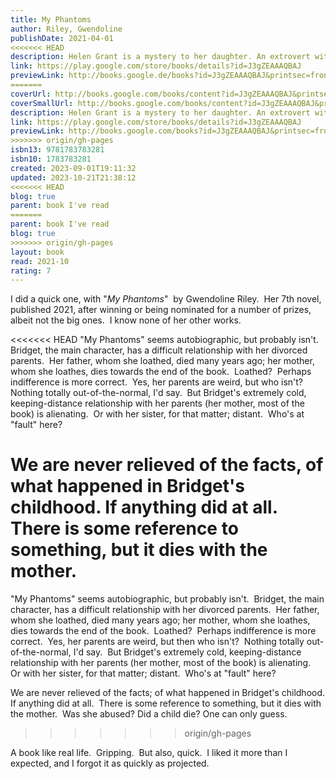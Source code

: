 ```yaml
---  
title: My Phantoms  
author: Riley, Gwendoline  
publishDate: 2021-04-01  
<<<<<<< HEAD
description: Helen Grant is a mystery to her daughter. An extrovert with few friends who has sought intimacy in the wrong places; a twice-divorced mother-of-two now living alone surrounded by her memories, Helen (known to her acquaintances as 'Hen') has always haunted Bridget. Now, Bridget is an academic in her forties. She sees Helen once a year, and considers the problem to be contained. As she looks back on their tumultuous relationship - the performances and small deceptions - she tries to reckon with the cruelties inflicted on both sides. But when Helen makes it clear that she wants more, it seems an old struggle will have to be replayed. From the prize-winning author of First Love, My Phantoms is a bold, heart-stopping portrayal of a failed familial bond, which brings humour, subtlety and new life to the difficult terrain of mothers and daughters.  
link: https://play.google.com/store/books/details?id=J3gZEAAAQBAJ  
previewLink: http://books.google.de/books?id=J3gZEAAAQBAJ&printsec=frontcover&dq=Gwendoline+Riley,+My+Phantoms&hl=&as_pt=BOOKS&cd=1&source=gbs_api  
=======
coverUrl: http://books.google.com/books/content?id=J3gZEAAAQBAJ&printsec=frontcover&img=1&zoom=1&edge=curl&source=gbs_api  
coverSmallUrl: http://books.google.com/books/content?id=J3gZEAAAQBAJ&printsec=frontcover&img=1&zoom=5&edge=curl&source=gbs_api  
description: Helen Grant is a mystery to her daughter. An extrovert with few friends who has sought intimacy in the wrong places; a twice-divorced mother-of-two now living alone surrounded by her memories, Helen (known to her acquaintances as 'Hen') has always haunted Bridget. Now, Bridget is an academic in her forties. She sees Helen once a year, and considers the problem to be contained. As she looks back on their tumultuous relationship - the performances and small deceptions - she tries to reckon with the cruelties inflicted on both sides. But when Helen makes it clear that she wants more, it seems an old struggle will have to be replayed. From the prize-winning author of First Love, My Phantoms is a bold, heart-stopping portrayal of a failed familial bond, which brings humour, subtlety and new life to the difficult terrain of mothers and daughters.  
link: https://play.google.com/store/books/details?id=J3gZEAAAQBAJ  
previewLink: http://books.google.com/books?id=J3gZEAAAQBAJ&printsec=frontcover&dq=Gwendoline+Riley,+My+Phantoms&hl=&as_pt=BOOKS&cd=1&source=gbs_api  
>>>>>>> origin/gh-pages
isbn13: 9781783783281  
isbn10: 1783783281  
created: 2023-09-01T19:11:32  
updated: 2023-10-21T21:38:12  
<<<<<<< HEAD
blog: true  
parent: book I've read  
=======
parent: book I've read  
blog: true  
>>>>>>> origin/gh-pages
layout: book  
read: 2021-10  
rating: 7  
---  
```

  
I did a quick one, with "_My Phantoms_"  by Gwendoline Riley.  Her 7th novel, published 2021, after winning or being nominated for a number of prizes, albeit not the big ones.  I know none of her other works.    
  
<<<<<<< HEAD
"My Phantoms" seems autobiographic, but probably isn't.  Bridget, the main character, has a difficult relationship with her divorced parents.  Her father, whom she loathed, died many years ago; her mother, whom she loathes, dies towards the end of the book.  Loathed?  Perhaps indifference is more correct.  Yes, her parents are weird, but who isn't?  Nothing totally out-of-the-normal, I'd say.  But Bridget's extremely cold, keeping-distance relationship with her parents (her mother, most of the book) is alienating.  Or with her sister, for that matter; distant.  Who's at "fault" here?    
  
We are never relieved of the facts, of what happened in Bridget's childhood. If anything did at all.  There is some reference to something, but it dies with the mother.     
=======
"My Phantoms" seems autobiographic, but probably isn't.  Bridget, the main character, has a difficult relationship with her divorced parents.  Her father, whom she loathed, died many years ago; her mother, whom she loathes, dies towards the end of the book.  Loathed?  Perhaps indifference is more correct.  Yes, her parents are weird, but then who isn't?  Nothing totally out-of-the-normal, I'd say.  But Bridget's extremely cold, keeping-distance relationship with her parents (her mother, most of the book) is alienating.  Or with her sister, for that matter; distant.  Who's at "fault" here?    
  
We are never relieved of the facts; of what happened in Bridget's childhood. If anything did at all.  There is some reference to something, but it dies with the mother.  Was she abused?  Did a child die?  One can only guess.  
>>>>>>> origin/gh-pages
  
A book like real life.  Gripping.  But also, quick.  I liked it more than I expected, and I forgot it as quickly as projected.  
